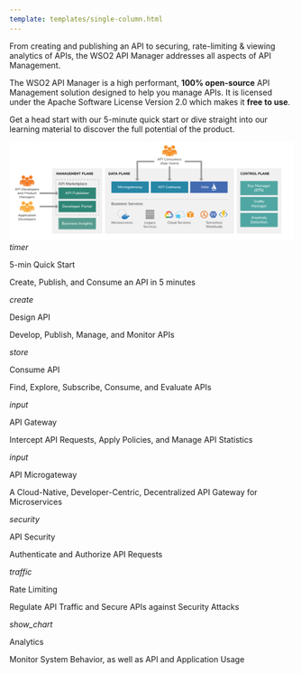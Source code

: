 ```yaml
---
template: templates/single-column.html
---
```


<link href="https://fonts.googleapis.com/icon?family=Material+Icons" rel="stylesheet">

<div>
    <div class="md-main md-content leftContent">
        <p>
            From creating and publishing an API to securing, rate-limiting & viewing analytics of APIs, the WSO2 API Manager addresses all aspects of API Management.
        </p>
        <p>
            The WSO2 API Manager is a high performant, <b>100% open-source</b> API Management solution designed to help you manage APIs. It is licensed under the Apache Software License Version 2.0 which makes it <b>free to use</b>.
        </p>
        <p>
            Get a head start with our 5-minute quick start or dive straight into our learning material to discover the full potential of the product.
        </p>
    </div>
    <div class="md-main md-content rightImage">
        <a href='assets/attachments/wso2-apim-overview.png'>
            <img src='assets/attachments/wso2-apim-overview.png' alt="WSO2 API Manager Overview" />
        </a>
    </div>
</div>
<div>
    <div class="content">
        <!-- card -->
        <div class="card" onclick="location.href='getting-started/quick-start-guide';">
            <div class="line"></div>
            <div class="card-icon">
                <i class="material-icons md-36">timer</i>
            </div>
            <div class="card-content" >
                <p class="title">5-min Quick Start</p>
                <p class="hint">Create, Publish, and Consume an API in 5 minutes</p>
            </div>
        </div>
        <!-- end card -->
        <!-- card -->
        <div class="card" onclick="location.href='learn/design-api/create-api/create-a-rest-api';">
            <div class="line"></div>
            <div class="card-icon">
                <i class="material-icons md-36">create</i>
            </div>
            <div class="card-content">
                <p class="title">Design API</p>
                <p class="hint">Develop, Publish, Manage, and Monitor APIs</p>
            </div>
        </div>
        <!-- end card -->
        <!-- card -->
        <div class="card" onclick="location.href='learn/consume-api/discover-apis/search';">
            <div class="line"></div>
            <div class="card-icon">
                <i class="material-icons md-36">store</i>
            </div>
            <div class="card-content">
                <p class="title">Consume API</p>
                <p class="hint">Find, Explore, Subscribe, Consume, and Evaluate APIs</p>
            </div>
        </div>
        <!-- end card -->
        <!-- card -->
        <div class="card" onclick="location.href='learn/api-gateway/overview-of-the-api-gateway';">
            <div class="line"></div>
            <div class="card-icon">
                <i class="material-icons md-36">input</i>
            </div>
            <div class="card-content">
                <p class="title">API Gateway</p>
                <p class="hint">Intercept API Requests, Apply Policies, and Manage API Statistics</p>
            </div>
        </div>
        <!-- end card -->
    </div>
    <div class="content">
        <!-- card -->
        <div class="card" onclick="location.href='https://docs.wso2.com/display/MG310';">
            <div class="line"></div>
            <div class="card-icon">
                <i class="material-icons md-36">input</i>
            </div>
            <div class="card-content">
                <p class="title">API Microgateway</p>
                <p class="hint">A Cloud-Native, Developer-Centric, Decentralized API Gateway for Microservices</p>
            </div>
        </div>
        <!-- end card -->
        <!-- card -->
        <div class="card" onclick="location.href='learn/api-security/api-authentication/api-authentication-overview';">
            <div class="line"></div>
            <div class="card-icon">
                <i class="material-icons md-36">security</i>
            </div>
            <div class="card-content">
                <p class="title">API Security</p>
                <p class="hint">Authenticate and Authorize API Requests</p>
            </div>
        </div>
        <!-- end card -->
        <!-- card -->
        <div class="card" onclick="location.href='learn/rate-limiting/introducing-throttling-use-cases';">
            <div class="line"></div>
            <div class="card-icon">
                <i class="material-icons md-36">traffic</i>
            </div>
            <div class="card-content">
                <p class="title">Rate Limiting</p>
                <p class="hint"> Regulate API Traffic and Secure APIs against Security Attacks</p>
            </div>
        </div>
        <!-- end card -->
        <!-- card -->
        <div class="card" onclick="location.href='learn/analytics/overview-of-api-analytics';">
            <div class="line"></div>
            <div class="card-icon">
                <i class="material-icons md-36">show_chart</i>
            </div>
            <div class="card-content">
                <p class="title">Analytics</p>
                <p class="hint">Monitor System Behavior, as well as API and Application Usage</p>
            </div>
        </div>
        <!-- end card -->
    </div>
</div>
